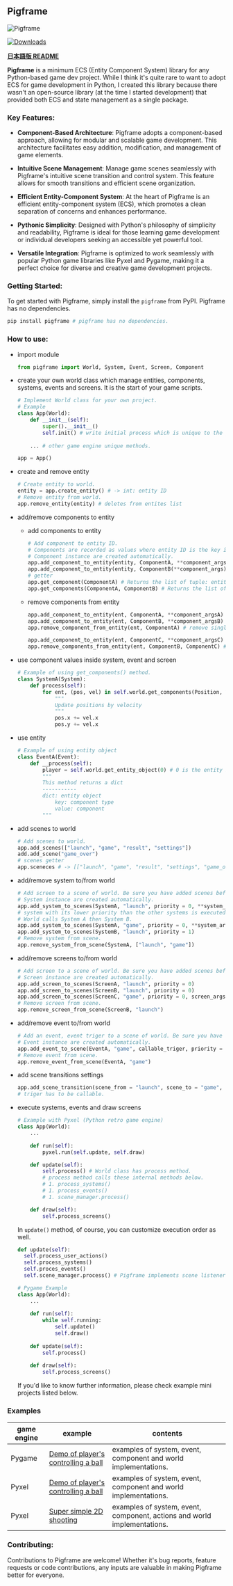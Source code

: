 ## Pigframe
![Pigframe](docs/images/pigframe-logo-rectangle-200x99.jpg)

[![Downloads](https://static.pepy.tech/badge/pigframe)](https://pepy.tech/project/pigframe)

<b>[日本語版 README](docs/README-ja.md)</b>

<b>Pigframe</b> is a minimum ECS (Entity Component System) library for any Python-based game dev project. While I think it's quite rare to want to adopt ECS for game development in Python, I created this library because there wasn't an open-source library (at the time I started development) that provided both ECS and state management as a single package.

### Key Features:
- <b>Component-Based Architecture</b>: Pigframe adopts a component-based approach, allowing for modular and scalable game development. This architecture facilitates easy addition, modification, and management of game elements.

- <b>Intuitive Scene Management</b>: Manage game scenes seamlessly with Pigframe's intuitive scene transition and control system. This feature allows for smooth transitions and efficient scene organization.

- <b>Efficient Entity-Component System</b>: At the heart of Pigframe is an efficient entity-component system (ECS), which promotes a clean separation of concerns and enhances performance.

- <b>Pythonic Simplicity</b>: Designed with Python's philosophy of simplicity and readability, Pigframe is ideal for those learning game development or individual developers seeking an accessible yet powerful tool.

- <b>Versatile Integration</b>: Pigframe is optimized to work seamlessly with popular Python game libraries like Pyxel and Pygame, making it a perfect choice for diverse and creative game development projects.

### Getting Started:
To get started with Pigframe, simply install the `pigframe` from PyPI.
Pigframe has no dependencies.

```bash
pip install pigframe # pigframe has no dependencies.
```

### How to use:

- import module
    ```python
    from pigframe import World, System, Event, Screen, Component
    ```

- create your own world class which manage entities, components, systems, events and screens. It is the start of your game scripts.
    ```python
    # Implement World class for your own project.
    # Example 
    class App(World):
        def __init__(self):
            super().__init__()
            self.init() # write initial process which is unique to the game engine and the game you develop.
        
        ... # other game engine unique methods.
    
    app = App()
    ```

- create and remove entity
    ```python
    # Create entity to world.
    entity = app.create_entity() # -> int: entity ID
    # Remove entity from world.
    app.remove_entity(entity) # deletes from entites list
    ```

- add/remove components to entity
    - add components to entity
        ```python
        # Add component to entity ID.
        # Components are recorded as values where entity ID is the key inside dict.
        # Component instance are created automatically.
        app.add_component_to_entity(entity, ComponentA, **component_args) # ComponentA is not an instance of Component but type.
        app.add_component_to_entity(entity, ComponentB(**component_args)) # This is wrong way of use.
        # getter
        app.get_component(ComponentA) # Returns the list of tuple: entity id which has ComponentA, component object. -> list((int, ComponentA object))
        app.get_components(ComponentA, ComponentB) # Returns the list of tuple: entity id which has ComponentA and ComponentB, component objects.  -> list((int, (ComponentA object, ComponentB object)))
        ```

    - remove components from entity
        ```python
        app.add_component_to_entity(ent, ComponentA, **component_argsA)
        app.add_component_to_entity(ent, ComponentB, **component_argsB)
        app.remove_component_from_entity(ent, ComponentA) # remove single component instance from entity

        app.add_component_to_entity(ent, ComponentC, **component_argsC)
        app.remove_components_from_entity(ent, ComponentB, ComponentC) # remove components instances from entity
        ```

- use component values inside system, event and screen
    ```python
    # Example of using get_components() method.
    class SystemA(System):
        def process(self):
            for ent, (pos, vel) in self.world.get_components(Position, Velocity):
                """
                Update positions by velocity
                """
                pos.x += vel.x
                pos.y += vel.x
    ```

- use entity
    ```python
    # Example of using entity object
    class EventA(Event):
        def __process(self):
            player = self.world.get_entity_object(0) # 0 is the entity ID
            """
            This method returns a dict
            -----------
            dict: entity object
                key: component type
                value: component
            """
    ```

- add scenes to world
    ```python
    # Add scenes to world.
    app.add_scenes(["launch", "game", "result", "settings"])
    add.add_scene("game_over")
    # scenes getter
    app.sceneces # -> [["launch", "game", "result", "settings", "game_over"]
    ```

- add/remove system to/from world
    ```python
    # Add screen to a scene of world. Be sure you have added scenes before adding systems.
    # System instance are created automatically.
    app.add_system_to_scenes(SystemA, "launch", priority = 0, **system_args)
    # system with its lower priority than the other systems is executed in advance., by default 0.
    # World calls System A then System B.
    app.add_system_to_scenes(SystemA, "game", priority = 0, **system_args)
    app.add_system_to_scenes(SystemB, "launch", priority = 1)
    # Remove system from scene.
    app.remove_system_from_scene(SystemA, ["launch", "game"])
    ```

- add/remove screens to/from world
    ```python
    # Add screen to a scene of world. Be sure you have added scenes before adding screens.
    # Screen instance are created automatically.
    app.add_screen_to_scenes(ScreenA, "launch", priority = 0)
    app.add_screen_to_scenes(ScreenB, "launch", priority = 0)
    app.add_screen_to_scenes(ScreenC, "game", priority = 0, screen_args)
    # Remove screen from scene.
    app.remove_screen_from_scene(ScreenB, "launch")
    ```

- add/remove event to/from world
    ```python
    # Add an event, event triger to a scene of world. Be sure you have added scenes before adding events.
    # Event instance are created automatically.
    app.add_event_to_scene(EventA, "game", callable_triger, priority = 0)
    # Remove event from scene.
    app.remove_event_from_scene(EventA, "game")
    ```

- add scene transitions settings
    ```python
    app.add_scene_transition(scene_from = "launch", scene_to = "game", triger = callable_triger)
    # triger has to be callable.
    ```

- execute systems, events and draw screens
    ```python
    # Example with Pyxel (Python retro game engine)
    class App(World):
        ...

        def run(self):
            pyxel.run(self.update, self.draw)

        def update(self):
            self.process() # World class has process method.
            # process method calls these internal methods below.
            # 1. process_systems()
            # 1. process_events()
            # 1. scene_manager.process()

        def draw(self):
            self.process_screens()
    ```

    In `update()` method, of course, you can customize execution order as well.
    ```python
    def update(self):
      self.process_user_actions()
      self.process_systems()
      self.proces_events()
      self.scene_manager.process() # Pigframe implements scene listener and World class use this class to manage scenes.
    ```

    ```python
    # Pygame Example
    class App(World):
        ...
        
        def run(self):
            while self.running:
                self.update()
                self.draw()
                
        def update(self):
            self.process()
        
        def draw(self):
            self.process_screens()
    ```

    If you'd like to know further information, please check example mini projects listed below.

### Examples
| game engine | example | contents |
| ---- | ----| ---- |
| Pygame | [Demo of player's controlling a ball](https://github.com/passive-radio/pigframe/tree/main/src/pigframe/examples/pygame_control_a_ball) | examples of system, event, component and world implementations. |
| Pyxel | [Demo of player's controlling a ball](https://github.com/passive-radio/pigframe/tree/main/src/pigframe/examples/pyxel_control_a_ball) | examples of system, event, component and world implementations. |
| Pyxel | [Super simple 2D shooting](https://github.com/passive-radio/pigframe/tree/main/src/pigframe/examples/pyxel_2d_shooting) | examples of system, event, component, actions and world implementations. |

### Contributing:
Contributions to Pigframe are welcome! Whether it's bug reports, feature requests or code contributions, any inputs are valuable in making Pigframe better for everyone.
